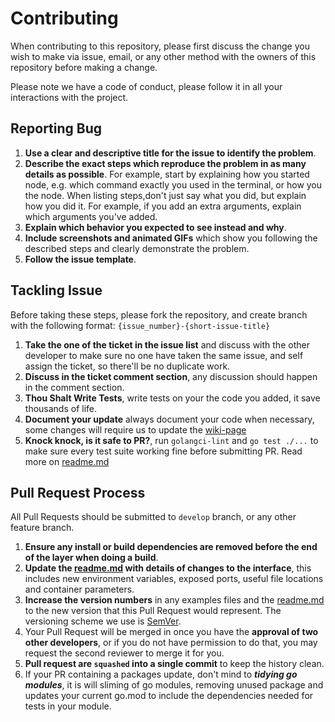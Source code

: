 # Contributing

When contributing to this repository, please first discuss the change you wish to make via issue,
email, or any other method with the owners of this repository before making a change.

Please note we have a code of conduct, please follow it in all your interactions with the project.

## Reporting Bug

1. **Use a clear and descriptive title for the issue to identify the problem**.
2. **Describe the exact steps which reproduce the problem in as many details as possible**. For example, start by explaining how you started node, e.g. which command exactly you used in the terminal, or how you the node. When listing steps,don't just say what you did, but explain how you did it. For example, if you add an extra arguments, explain which arguments you've added.
3. **Explain which behavior you expected to see instead and why**.
4. **Include screenshots and animated GIFs** which show you following the described steps and clearly demonstrate the problem.
5. **Follow the issue template**.

## Tackling Issue

Before taking these steps, please fork the repository, and create branch with the following format: `{issue_number}-{short-issue-title}`

1. **Take the one of the ticket in the issue list** and discuss with the other developer to make sure no one have taken the same issue, and self assign the ticket, so there'll be no duplicate work.
2. **Discuss in the ticket comment section**, any discussion should happen in the comment section.
3. **Thou Shalt Write Tests**, write tests on your the code you added, it save thousands of life.
4. **Document your update** always document your code when necessary, some changes will require us to update the [wiki-page](https://github.com/zoobc/zoobc-core/wiki)
5. **Knock knock, is it safe to PR?**, run `golangci-lint` and `go test ./...` to make sure every test suite working fine before submitting PR. Read more on [readme.md](readme.md)

## Pull Request Process

All Pull Requests should be submitted to `develop` branch, or any other feature branch.

1. **Ensure any install or build dependencies are removed before the end of the layer when doing a build**.
2. **Update the [readme.md](readme.md) with details of changes to the interface**, this includes new environment variables, exposed ports, useful file locations and container parameters.
3. **Increase the version numbers** in any examples files and the [readme.md](readme.md) to the new version that this Pull Request would represent. The versioning scheme we use is [SemVer](http://semver.org/).
4. Your Pull Request will be merged in once you have the **approval of two other developers**, or if you do not have permission to do that, you may request the second reviewer to merge it for you.
5. **Pull request are `squashed` into a single commit** to keep the history clean.
6. If your PR containing a packages update, don't mind to ***tidying go modules***, it is will sliming of go modules, removing unused package and updates your current go.mod to include the dependencies needed for tests in your module.